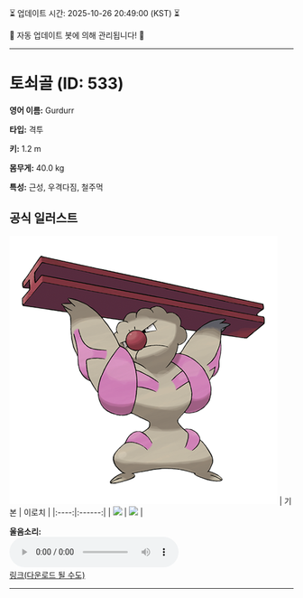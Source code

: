 
⏳ 업데이트 시간: 2025-10-26 20:49:00 (KST) ⏳

🤖 자동 업데이트 봇에 의해 관리됩니다! 🤖

---

# 토쇠골 (ID: 533)
**영어 이름:** Gurdurr

**타입:** 격투

**키:** 1.2 m

**몸무게:** 40.0 kg

**특성:** 근성, 우격다짐, 철주먹

## 공식 일러스트
![](https://raw.githubusercontent.com/PokeAPI/sprites/master/sprites/pokemon/other/official-artwork/533.png)
| 기본 | 이로치 |
|:----:|:------:|
| <img src="http://play.pokemonshowdown.com/sprites/ani/gurdurr.gif" width="200"> | <img src="http://play.pokemonshowdown.com/sprites/ani-shiny/gurdurr.gif" width="200"> |

**울음소리:**<br><audio controls src="https://raw.githubusercontent.com/PokeAPI/cries/main/cries/pokemon/latest/533.ogg"></audio><br> [링크(다운로드 될 수도)](https://raw.githubusercontent.com/PokeAPI/cries/main/cries/pokemon/latest/533.ogg)


---
